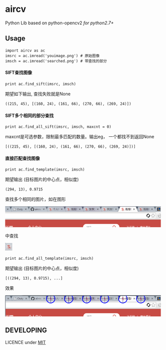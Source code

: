 aircv
=====

Python Lib based on python-opencv2 *for python2.7+*

## Usage

    import aircv as ac
    imsrc = ac.imread('youimage.png') # 原始图像
    imsch = ac.imread('searched.png') # 带查找的部分

#### SIFT查找图像

    print ac.find_sift(imsrc, imsch)

期望如下输出, 查找失败就是None

    ((215, 45), [(160, 24), (161, 66), (270, 66), (269, 24)])

#### SIFT多个相同的部分查找

    print ac.find_all_sift(imsrc, imsch, maxcnt = 0)

maxcnt是可选参数，限制最多匹配的数量。输出eg， 一个都找不到返回None

    [((215, 45), [(160, 24), (161, 66), (270, 66), (269, 24)])]

#### 直接匹配查找图像

    print ac.find_template(imsrc, imsch)

期望输出 (目标图片的中心点，相似度)

    (294, 13), 0.9715

查找多个相同的图片，如在图形

![template1](testdata/2s.png)

中查找

![template2](testdata/2t.png)

    print ac.find_all_template(imsrc, imsch)

期望输出 (目标图片的中心点，相似度)

    [((294, 13), 0.9715), ...]

效果

![2res](testdata/2res.png)


## DEVELOPING

LICENCE under [MIT](LICENSE)